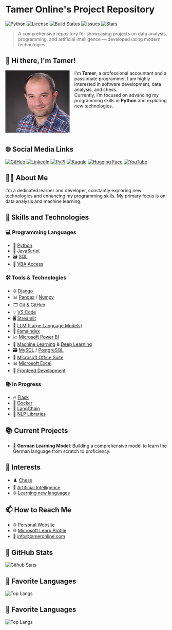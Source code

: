 # Tamer Online's Project Repository

[![Python](https://img.shields.io/badge/python-3.8%2B-blue)](https://www.python.org/)
[![License](https://img.shields.io/badge/license-MIT-blue)](https://opensource.org/licenses/MIT) 
[![Build Status](https://img.shields.io/badge/build-passing-brightgreen)](https://github.com/TamerOnLine/TamerOnLine/actions)
[![Issues](https://img.shields.io/github/issues/TamerOnLine/TamerOnLine)](https://github.com/TamerOnLine/TamerOnLine/issues)
[![Stars](https://img.shields.io/github/stars/TamerOnLine/TamerOnLine?style=social)](https://github.com/TamerOnLine/TamerOnLine/stargazers)

> A comprehensive repository for showcasing projects on data analysis, programming, and artificial intelligence — developed using modern technologies.

## 👋 Hi there, I'm Tamer!

<img src="assets/TamerOnLine.jpg" alt="Tamer Online" width="200" align="left" style="margin-right: 15px; margin-bottom: 10px;" />

I'm **Tamer**, a professional accountant and a passionate programmer. I am highly interested in software development, data analysis, and chess.  
Currently, I’m focused on advancing my programming skills in **Python** and exploring new technologies.

<br clear="left"/>

## 🌐 Social Media Links

[![GitHub](https://img.shields.io/badge/-GitHub-black?style=flat&logo=github&logoColor=white)](https://github.com/TamerOnLine)
[![LinkedIn](https://img.shields.io/badge/-LinkedIn-blue?style=flat&logo=linkedin&logoColor=white)](https://www.linkedin.com/in/tameronline/)
[![PyPI](https://img.shields.io/badge/-PyPI-black?style=flat&logo=pypi&logoColor=white)](https://pypi.org/user/TamerOnLine/)
[![Kaggle](https://img.shields.io/badge/-Kaggle-20BEFF?style=flat&logo=kaggle&logoColor=white)](https://www.kaggle.com/tameronline)
[![Hugging Face](https://img.shields.io/badge/-Hugging%20Face-yellow?style=flat&logo=huggingface&logoColor=black)](https://huggingface.co/TamerOnLine)
[![YouTube](https://img.shields.io/badge/-YouTube-red?style=flat&logo=youtube&logoColor=white)](https://www.youtube.com/@mystrotamer)

## 👨‍💻 About Me
I'm a dedicated learner and developer, constantly exploring new technologies and enhancing my programming skills. My primary focus is on data analysis and machine learning.

## 💼 Skills and Technologies

### 💻 Programming Languages
- 🐍 [Python](https://www.python.org/doc/)
- 📜 [JavaScript](https://developer.mozilla.org/en-US/docs/Web/JavaScript)
- 🗃️ [SQL](https://www.w3schools.com/sql/)
- 🔄 [VBA Access](https://docs.microsoft.com/en-us/office/vba/api/overview/access)

### 🛠️ Tools & Technologies
- 🌐 [Django](https://www.djangoproject.com/) 
- 📊 [Pandas](https://pandas.pydata.org/) / [Numpy](https://numpy.org/)
- 🗂️ [Git & GitHub](https://docs.github.com/en)
- 💡 [VS Code](https://code.visualstudio.com/) 
- 🖥️ [Streamlit](https://streamlit.io/)
- 🧠 [LLM (Large Language Models)](https://en.wikipedia.org/wiki/Large_language_model) 
- 📇 [llamaindex](https://github.com/jerryjliu/llama_index)
- 📈 [Microsoft Power BI](https://powerbi.microsoft.com/)
- 🤖 [Machine Learning](https://scikit-learn.org/stable/) & [Deep Learning](https://www.tensorflow.org/)
- 🗃️ [MySQL](https://dev.mysql.com/doc/) / [PostgreSQL](https://www.postgresql.org/)
- 💼 [Microsoft Office Suite](https://www.microsoft.com/en/microsoft-365)
- 📊 [Microsoft Excel](https://support.microsoft.com/en-us/excel)
- 🎨 [Frontend Development](https://developer.mozilla.org/en-US/docs/Learn/Front-end_web_developer)

### 📚 In Progress
- 🔥 [Flask](https://flask.palletsprojects.com/)
- 🐳 [Docker](https://www.docker.com/)
- 🔗 [LangChain](https://www.langchain.com/)
- 🧠 [NLP Libraries](https://spacy.io/)

## 📚 Current Projects
- 🔭 **German Learning Model**: Building a comprehensive model to learn the German language from scratch to proficiency.

## 🌟 Interests
- ♟️ [Chess](https://www.chess.com/member/tameronline)
- 🤖 [Artificial Intelligence](https://chatgpt.com/share/66fc4d28-d8a4-8007-9785-84533800988d)
- 🌐 [Learning new languages](https://www.duolingo.com/profile/RoseLisaJenne714)

## 📫 How to Reach Me
- 🌐 [Personal Website](https://www.mystrotamer.com)
- 🌐 [Microsoft Learn Profile](https://learn.microsoft.com/ar-sa/users/tameronline/)
- 📧 [info@tameronline.com](mailto:info@tameronline.com)

## 🌟 GitHub Stats
![Github Stats](https://github-readme-stats.vercel.app/api?username=TamerOnLine&show_icons=true&theme=radical)

## 🚀 Favorite Languages
![Top Langs](https://github-readme-stats.vercel.app/api/top-langs/?username=TamerOnLine&layout=compact&theme=radical)


## 🚀 Favorite Languages
![Top Langs](https://github-readme-stats.vercel.app/api/top-langs/?username=TamerOnLine&layout=compact&theme=radical)
